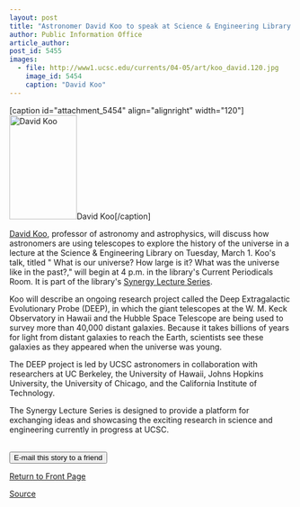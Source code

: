 ```yaml
---
layout: post
title: "Astronomer David Koo to speak at Science & Engineering Library on March 1"
author: Public Information Office
article_author: 
post_id: 5455
images:
  - file: http://www1.ucsc.edu/currents/04-05/art/koo_david.120.jpg
    image_id: 5454
    caption: "David Koo"
---
```


[caption id="attachment_5454" align="alignright" width="120"]<a href="http://dev-ucsc-news.pantheonsite.io/wp-content/uploads/2005/02/koo_david.120.jpg"><img class="size-full wp-image-5454" src="http://dev-ucsc-news.pantheonsite.io/wp-content/uploads/2005/02/koo_david.120.jpg" alt="David Koo" width="120" height="185" /></a>David Koo[/caption]
<a name="content" id="content"></a>
<p>
  <a href="http://www.ucolick.org/%7Ekoo/home.html">David Koo</a>, professor of astronomy and astrophysics, will discuss how astronomers are using telescopes to explore the history of the universe in a lecture at the Science &amp; Engineering Library on Tuesday, March 1. Koo's talk, titled " What is our universe? How large is it? What was the universe like in the past?," will begin at 4 p.m. in the library's Current Periodicals Room. It is part of the library's <a href="http://library.ucsc.edu/science/synergy">Synergy Lecture Series</a>.
</p>
<p>
  Koo will describe an ongoing research project called the Deep Extragalactic Evolutionary Probe (DEEP), in which the giant telescopes at the W. M. Keck Observatory in Hawaii and the Hubble Space Telescope are being used to survey more than 40,000 distant galaxies. Because it takes billions of years for light from distant galaxies to reach the Earth, scientists see these galaxies as they appeared when the universe was young.
</p>
<p>
  The DEEP project is led by UCSC astronomers in collaboration with researchers at UC Berkeley, the University of Hawaii, Johns Hopkins University, the University of Chicago, and the California Institute of Technology.
</p>
<p>
  The Synergy Lecture Series is designed to provide a platform for exchanging ideas and showcasing the exciting research in science and engineering currently in progress at UCSC.
</p><br>
<form>
  <input name="t1" size="-1" type="hidden"><input name="SUBMIT" type="submit" value="E-mail this story to a friend">
</form>
<p>
  <a href="http://currents.ucsc.edu/">Return to Front Page</a>
</p>
<p><a href="http://www1.ucsc.edu/currents/04-05/02-21/brief-koo.asp" title="Permalink to brief-koo">Source</a></p>
